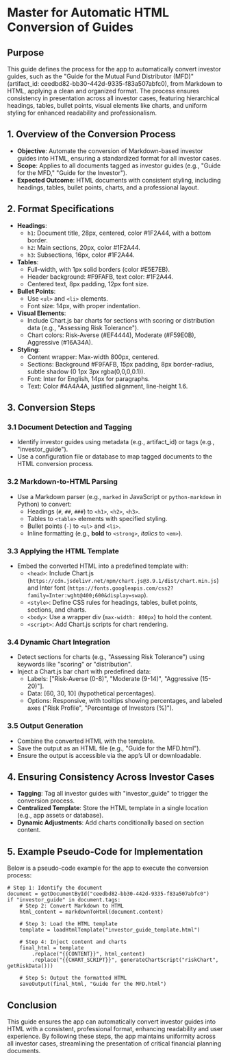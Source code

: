 # Master for Automatic HTML Conversion of Guides

## Purpose
This guide defines the process for the app to automatically convert investor guides, such as the "Guide for the Mutual Fund Distributor (MFD)" (artifact_id: ceedbd82-bb30-442d-9335-f83a507abfc0), from Markdown to HTML, applying a clean and organized format. The process ensures consistency in presentation across all investor cases, featuring hierarchical headings, tables, bullet points, visual elements like charts, and uniform styling for enhanced readability and professionalism.

## 1. Overview of the Conversion Process
- **Objective**: Automate the conversion of Markdown-based investor guides into HTML, ensuring a standardized format for all investor cases.
- **Scope**: Applies to all documents tagged as investor guides (e.g., "Guide for the MFD," "Guide for the Investor").
- **Expected Outcome**: HTML documents with consistent styling, including headings, tables, bullet points, charts, and a professional layout.

## 2. Format Specifications
- **Headings**:
  - `h1`: Document title, 28px, centered, color #1F2A44, with a bottom border.
  - `h2`: Main sections, 20px, color #1F2A44.
  - `h3`: Subsections, 16px, color #1F2A44.
- **Tables**:
  - Full-width, with 1px solid borders (color #E5E7EB).
  - Header background: #F9FAFB, text color: #1F2A44.
  - Centered text, 8px padding, 12px font size.
- **Bullet Points**:
  - Use `<ul>` and `<li>` elements.
  - Font size: 14px, with proper indentation.
- **Visual Elements**:
  - Include Chart.js bar charts for sections with scoring or distribution data (e.g., "Assessing Risk Tolerance").
  - Chart colors: Risk-Averse (#EF4444), Moderate (#F59E0B), Aggressive (#16A34A).
- **Styling**:
  - Content wrapper: Max-width 800px, centered.
  - Sections: Background #F9FAFB, 15px padding, 8px border-radius, subtle shadow (0 1px 3px rgba(0,0,0,0.1)).
  - Font: Inter for English, 14px for paragraphs.
  - Text: Color #4A4A4A, justified alignment, line-height 1.6.

## 3. Conversion Steps
### 3.1 Document Detection and Tagging
- Identify investor guides using metadata (e.g., artifact_id) or tags (e.g., "investor_guide").
- Use a configuration file or database to map tagged documents to the HTML conversion process.

### 3.2 Markdown-to-HTML Parsing
- Use a Markdown parser (e.g., `marked` in JavaScript or `python-markdown` in Python) to convert:
  - Headings (`#`, `##`, `###`) to `<h1>`, `<h2>`, `<h3>`.
  - Tables to `<table>` elements with specified styling.
  - Bullet points (`-`) to `<ul>` and `<li>`.
  - Inline formatting (e.g., **bold** to `<strong>`, *italics* to `<em>`).

### 3.3 Applying the HTML Template
- Embed the converted HTML into a predefined template with:
  - `<head>`: Include Chart.js (`https://cdn.jsdelivr.net/npm/chart.js@3.9.1/dist/chart.min.js`) and Inter font (`https://fonts.googleapis.com/css2?family=Inter:wght@400;600&display=swap`).
  - `<style>`: Define CSS rules for headings, tables, bullet points, sections, and charts.
  - `<body>`: Use a wrapper div (`max-width: 800px`) to hold the content.
  - `<script>`: Add Chart.js scripts for chart rendering.

### 3.4 Dynamic Chart Integration
- Detect sections for charts (e.g., "Assessing Risk Tolerance") using keywords like "scoring" or "distribution".
- Inject a Chart.js bar chart with predefined data:
  - Labels: ["Risk-Averse (0-8)", "Moderate (9-14)", "Aggressive (15-20)"].
  - Data: [60, 30, 10] (hypothetical percentages).
  - Options: Responsive, with tooltips showing percentages, and labeled axes ("Risk Profile", "Percentage of Investors (%)").

### 3.5 Output Generation
- Combine the converted HTML with the template.
- Save the output as an HTML file (e.g., "Guide for the MFD.html").
- Ensure the output is accessible via the app’s UI or downloadable.

## 4. Ensuring Consistency Across Investor Cases
- **Tagging**: Tag all investor guides with "investor_guide" to trigger the conversion process.
- **Centralized Template**: Store the HTML template in a single location (e.g., app assets or database).
- **Dynamic Adjustments**: Add charts conditionally based on section content.

## 5. Example Pseudo-Code for Implementation
Below is a pseudo-code example for the app to execute the conversion process:
```
# Step 1: Identify the document
document = getDocumentById("ceedbd82-bb30-442d-9335-f83a507abfc0")
if "investor_guide" in document.tags:
    # Step 2: Convert Markdown to HTML
    html_content = markdownToHtml(document.content)

    # Step 3: Load the HTML template
    template = loadHtmlTemplate("investor_guide_template.html")

    # Step 4: Inject content and charts
    final_html = template
        .replace("{{CONTENT}}", html_content)
        .replace("{{CHART_SCRIPT}}", generateChartScript("riskChart", getRiskData()))

    # Step 5: Output the formatted HTML
    saveOutput(final_html, "Guide for the MFD.html")
```

## Conclusion
This guide ensures the app can automatically convert investor guides into HTML with a consistent, professional format, enhancing readability and user experience. By following these steps, the app maintains uniformity across all investor cases, streamlining the presentation of critical financial planning documents.